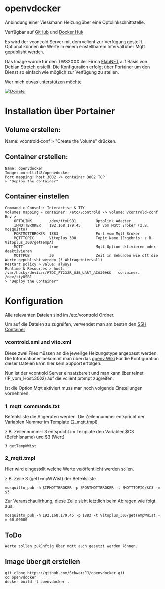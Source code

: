# openvdocker

Anbindung einer Viessmann Heizung über eine Optolinkschnittstelle.

Verfügbar auf [GitHub](https://github.com/murelli146/openvdocker) und [Docker Hub](https://hub.docker.com/r/murelli146/openvdocker)

Es wird der vcontrold Server mit dem vclient zur Verfügung gestellt. Optional können die Werte in einem einstellbarem Intervall über Mqtt gepublisht werden.

Das Image wurde für den TWS2XXX der Firma [ElabNET](https://forum.timberwolf.io) auf Basis von Debian Stretch erstellt.
Die Konfiguration erfolgt über Portainer um den Dienst so einfach wie möglich zur Verfügung zu stellen.

Wer mich etwas unterstützen möchte:

[![Donate](https://img.shields.io/badge/Donate-PayPal-green.svg)](https://paypal.me/murelli146?locale.x=de_DE)


# Installation über Portainer

## Volume erstellen:
Name: vcontrold-conf > "Create the Volume" drücken.

## Container erstellen:
```
Name: openvdocker
Image: murelli146/openvdocker
Port mapping: host 3002 -> container 3002 TCP
> "Deploy the Container"
```
## Container einstellen
```
Command > Console: Interactive & TTY
Volumes mapping > container: /etc/vcontrold -> volume: vcontrold-conf
Env >
    OPTOLINK        /dev/ttyUSB1         Optolink Adapter
    IPMQTTBROKER    192.168.179.45       IP vom Mqtt Broker (z.B. mosquitto)
    PORTMQTTBROKER  1883                 Port vom Mqtt Broker
    MQTTTOPIC       Vitoplus_300         Topic Name (Ergebnis: z.B. Vitoplus_300/getTempA)
    MQTT            true                 Mqtt Option aktivieren oder deaktivieren
    MQTTPUB         30                   Zeit in Sekunden wie oft die Werte gepublisht werden (! Abfrageintervall)
Restart policy > value: always
Runtime & Resources > host: /var/husky/devices/FTDI_FT232R_USB_UART_AI0309KD   container: /dev/ttyUSB1
> "Deploy the Container"
```

# Konfiguration

Alle relevanten Dateien sind im /etc/vcontrold Ordner.

Um auf die Dateien zu zugreifen, verwendet man am besten den [SSH Container](https://forum.timberwolf.io/app.php/kb/viewarticle?a=70 )

### vcontrold.xml und vito.xml
Diese zwei Files müssen an die jeweilige Heizungstype angepasst werden. 
Die Informationen bekommt man über das [openv Wiki](https://github.com/openv/openv/wiki)
Für die Konfiguration dieser Dateien kann hier kein Support erfolgen.

Nun ist der vcontrold Server einsatzbereit und man kann über telnet (IP_vom_Host:3002) auf die vclient prompt zugreifen.

Ist die Option Mqtt aktiviert muss man noch volgende Einstellungen vornehmen.

### 1_mqtt_commands.txt
Befehlsliste die Abgerufen werden. 
Die Zeilennummer entspricht der Variablen Nummer im Template (2_mqtt.tmpl)

z.B. Zeilennummer 3 entspricht im Template den Variablen $C3 (Befehlsname) und $3 (Wert)

`3 getTempWWist`

### 2_mqtt.tmpl
Hier wird eingestellt welche Werte veröffentlicht werden sollen.

z.B. Zeile 3 (getTempWWist) der Befehlsliste

`mosquitto_pub -h $IPMQTTBROKER -p $PORTMQTTBROKER -t $MQTTTOPIC/$C3 -m $3`

Zur Veranschaulichung, diese Zeile sieht letztlich beim Abfragen wie folgt aus:

`mosquitto_pub -h 192.168.179.45 -p 1883 -t Vitoplus_300/getTempWWist -m 60.00000`

## ToDo
```
Werte sollen zukünftig über mqtt auch gesetzt werden können.
```

## Image über git erstellen

```
git clone https://github.com/SchwarzJJ/openvdocker.git
cd openvdocker
docker build -t openvdocker .

```
